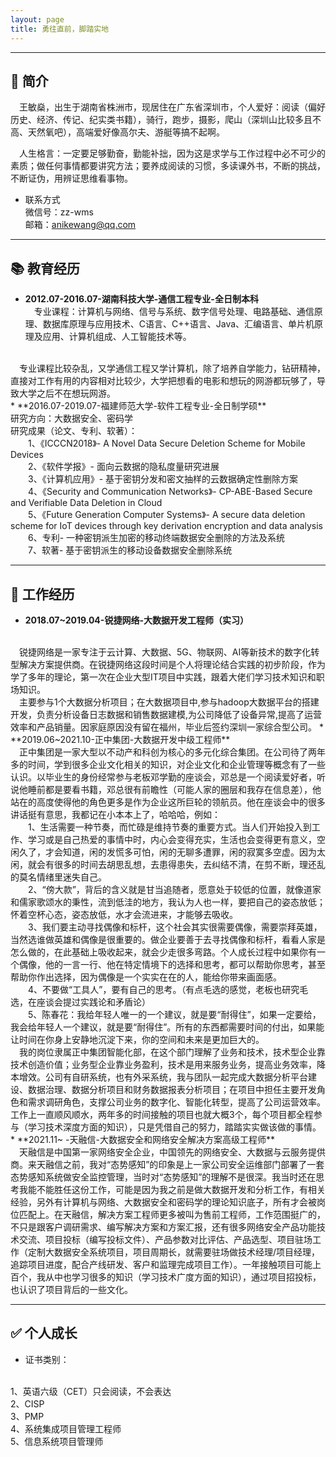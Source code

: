 ```yaml
---
layout: page
title: 勇往直前，脚踏实地
---
```

***

## 🌟 简介

&emsp;王敏燊，出生于湖南省株洲市，现居住在广东省深圳市，个人爱好：阅读（偏好历史、经济、传记、纪实类书籍），骑行，跑步，摄影，爬山（深圳山比较多且不高、天然氧吧），高端爱好像高尔夫、游艇等搞不起啊。

&emsp;人生格言：一定要足够勤奋，勤能补拙，因为这是求学与工作过程中必不可少的素质；做任何事情都要讲究方法；要养成阅读的习惯，多读课外书，不断的挑战，不断证伪，用辨证思维看事物。
* 联系方式
<br> 微信号：zz-wms 
<br> 邮箱：anikewang@qq.com

***

## 📚 教育经历

* **2012.07-2016.07-湖南科技大学-通信工程专业-全日制本科** 
<br>&emsp;专业课程：计算机与网络、信号与系统、数字信号处理、电路基础、通信原理、数据库原理与应用技术、C语言、C++语言、Java、汇编语言、单片机原理及应用、计算机组成、人工智能技术等。
<br>
&emsp;专业课程比较杂乱，又学通信工程又学计算机，除了培养自学能力，钻研精神，直接对工作有用的内容相对比较少，大学把想看的电影和想玩的网游都玩够了，导致大学之后不在想玩网游。
<br>
* **2016.07-2019.07-福建师范大学-软件工程专业-全日制学硕**
<br>
研究方向：大数据安全、密码学
<br>
研究成果（论文、专利、软著）：
<br>
&emsp;&emsp;1、《ICCCN2018》- A Novel Data Secure Deletion Scheme for Mobile Devices
<br>
&emsp;&emsp;2、《软件学报》- 面向云数据的隐私度量研究进展
<br>
&emsp;&emsp;3、《计算机应用》- 基于密钥分发和密文抽样的云数据确定性删除方案 
<br>
&emsp;&emsp;4、《Security and Communication Networks》- CP-ABE-Based Secure and Verifiable Data Deletion in Cloud
<br>
&emsp;&emsp;5、《Future Generation Computer Systems》- A secure data deletion scheme for IoT devices through key derivation encryption and data analysis
<br>
&emsp;&emsp;6、专利- 一种密钥派生加密的移动终端数据安全删除的方法及系统
<br>
&emsp;&emsp;7、软著- 基于密钥派生的移动设备数据安全删除系统

***

## 💼 工作经历
* **2018.07~2019.04-锐捷网络-大数据开发工程师（实习）**
<br>
&emsp;锐捷网络是一家专注于云计算、大数据、5G、物联网、AI等新技术的数字化转型解决方案提供商。在锐捷网络这段时间是个人将理论结合实践的初步阶段，作为学了多年的理论，第一次在企业大型IT项目中实践，跟着大佬们学习技术知识和职场知识。
<br>&emsp;主要参与1个大数据分析项目；在大数据项目中,参与hadoop大数据平台的搭建开发，负责分析设备日志数据和销售数据建模,为公司降低了设备异常,提高了运营效率和产品销量。因家庭原因没有留在福州，毕业后签约深圳一家综合型公司。
* **2019.06~2021.10-正中集团-大数据开发中级工程师**       
<br>
&emsp;正中集团是一家大型以不动产和科创为核心的多元化综合集团。在公司待了两年多的时间，学到很多企业文化相关的知识，对企业文化和企业管理等概念有了一些认识。以毕业生的身份经常参与老板邓学勤的座谈会，邓总是一个阅读爱好者，听说他睡前都是要看书籍，邓总很有前瞻性（可能人家的圈层和我存在信息差），他站在的高度使得他的角色更多是作为企业这所巨轮的领航员。他在座谈会中的很多讲话挺有意思，我都记在小本本上了，哈哈哈，例如：
<br>
&emsp;&emsp;1、生活需要一种节奏，而忙碌是维持节奏的重要方式。当人们开始投入到工作、学习或是自己热爱的事情中时，内心会变得充实，生活也会变得更有意义，空闲久了，才会知道，闲的发慌多可怕，闲的无聊多遭罪，闲的寂寞多空虚。因为太闲，就会有很多的时间去胡思乱想，去患得患失，去纠结不清，在剪不断，理还乱的莫名情绪里迷失自己。
<br>
&emsp;&emsp;2、“傍大款”，背后的含义就是甘当追随者，愿意处于较低的位置，就像道家和儒家歌颂水的秉性，流到低洼的地方，我认为人也一样，要把自己的姿态放低；怀着空杯心态，姿态放低，水才会流进来，才能够去吸收。
<br>
&emsp;&emsp;3、我们要主动寻找偶像和标杆，这个社会其实很需要偶像，需要崇拜英雄，当然选谁做英雄和偶像是很重要的。做企业要善于去寻找偶像和标杆，看看人家是怎么做的，在此基础上吸收起来，就会少走很多弯路。个人成长过程中如果你有一个偶像，他的一言一行、他在特定情境下的选择和思考，都可以帮助你思考，甚至帮助你作出选择，因为偶像是一个实实在在的人，能给你带来画面感。
<br>
&emsp;&emsp;4、不要做“工具人”，要有自己的思考。（有点毛选的感觉，老板也研究毛选，在座谈会提过实践论和矛盾论）
<br>
&emsp;&emsp;5、陈春花：我给年轻人唯一的一个建议，就是要“耐得住”，如果一定要给，我会给年轻人一个建议，就是要“耐得住”。所有的东西都需要时间的付出，如果能让时间在你身上安静地沉淀下来，你的空间和未来是更加巨大的。
<br>
&emsp;我的岗位隶属正中集团智能化部，在这个部门理解了业务和技术，技术型企业靠技术创造价值；业务型企业靠业务盈利，技术是用来服务业务，提高业务效率，降本增效。公司有自研系统，也有外采系统，我与团队一起完成大数据分析平台建设、数据治理、数据分析项目和财务数据报表分析项目；在项目中担任主要开发角色和需求调研角色，支撑公司业务的数字化、智能化转型，提高了公司运营效率。工作上一直顺风顺水，两年多的时间接触的项目也就大概3个，每个项目都全程参与（学习技术深度方面的知识），只是凭借自己的努力，踏踏实实做该做的事情。
* **2021.11~  -天融信-大数据安全和网络安全解决方案高级工程师**
<br>
&emsp;天融信是中国第一家网络安全企业，中国领先的网络安全、大数据与云服务提供商。来天融信之前，我对“态势感知”的印象是上一家公司安全运维部门部署了一套态势感知系统做安全监控管理，当时对“态势感知”的理解不是很深。我当时还在思考我能不能胜任这份工作，可能是因为我之前是做大数据开发和分析工作，有相关经验，另外有计算机与网络、大数据安全和密码学的理论知识底子，所有才会被岗位匹配上。在天融信，解决方案工程师更多被叫为售前工程师，工作范围挺广的，不只是跟客户调研需求、编写解决方案和方案汇报，还有很多网络安全产品功能技术交流、项目投标（编写投标文件）、产品参数对比评估、产品选型、项目驻场工作（定制大数据安全系统项目，项目周期长，就需要驻场做技术经理/项目经理，追踪项目进度，配合产线研发、客户和监理完成项目工作）。一年接触项目可能上百个，我从中也学习很多的知识（学习技术广度方面的知识），通过项目招投标，也认识了项目背后的一些文化。

***

## ✅ 个人成长
* 证书类别：
<br>
1、英语六级（CET）只会阅读，不会表达
<br>
2、CISP
<br>
3、PMP
<br>
4、系统集成项目管理工程师
<br>
5、信息系统项目管理师


